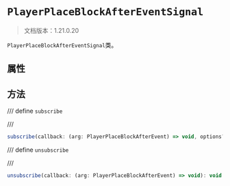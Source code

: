 # `PlayerPlaceBlockAfterEventSignal`

> 文档版本：1.21.0.20

`PlayerPlaceBlockAfterEventSignal`类。

## 属性

## 方法

/// define
`subscribe`


///

```js
subscribe(callback: (arg: PlayerPlaceBlockAfterEvent) => void, options?: BlockEventOptions): (arg: PlayerPlaceBlockAfterEvent) => void
```


/// define
`unsubscribe`


///

```js
unsubscribe(callback: (arg: PlayerPlaceBlockAfterEvent) => void): void
```

